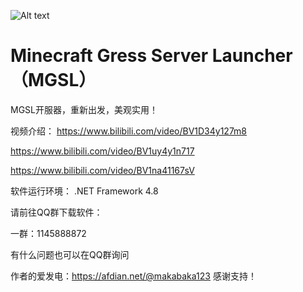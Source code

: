 ![Alt text](https://s1.328888.xyz/2022/08/22/bhbDU.png)
# Minecraft Gress Server Launcher（MGSL）

MGSL开服器，重新出发，美观实用！

视频介绍：
https://www.bilibili.com/video/BV1D34y127m8

https://www.bilibili.com/video/BV1uy4y1n717

https://www.bilibili.com/video/BV1na41167sV

软件运行环境： .NET Framework 4.8

请前往QQ群下载软件：

一群：1145888872

有什么问题也可以在QQ群询问

作者的爱发电：https://afdian.net/@makabaka123 感谢支持！
